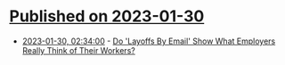 # [Published on 2023-01-30](index.md)

* [2023-01-30, 02:34:00](https://tech.slashdot.org/story/23/01/30/0222205/do-layoffs-by-email-show-what-employers-really-think-of-their-workers?utm_source=rss1.0mainlinkanon&utm_medium=feed) - [Do 'Layoffs By Email' Show What Employers Really Think of Their Workers?](https://tech.slashdot.org/story/23/01/30/0222205/do-layoffs-by-email-show-what-employers-really-think-of-their-workers?utm_source=rss1.0mainlinkanon&utm_medium=feed)
